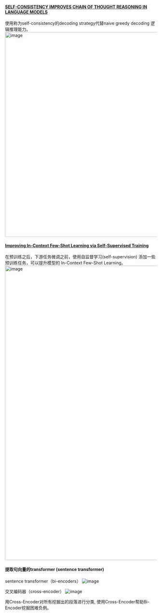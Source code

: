 #### [SELF-CONSISTENCY IMPROVES CHAIN OF THOUGHT REASONING IN LANGUAGE MODELS](https://openreview.net/pdf?id=1PL1NIMMrw)
使用称为self-consistency的decoding strategy代替naive greedy decoding 逻辑推理能力。
<img width="676" alt="image" src="https://github.com/Gavin90s/bookmarks/assets/8350994/dd53305c-0ad6-45bf-9a56-5820aa16965f">

#### [Improving In-Context Few-Shot Learning via Self-Supervised Training](https://arxiv.org/pdf/2205.01703.pdf)
在预训练之后，下游任务微调之前，使用自监督学习(self-supervision) 添加一些预训练任务，可以提升模型的 In-Context Few-Shot Learning。 
<img width="972" alt="image" src="https://github.com/Gavin90s/bookmarks/assets/8350994/1158e1f5-8341-46dd-b8f7-2ef876312a14">

#### 提取句向量的transformer (sentence transformer)
sentence transformer（bi-encoders）
![image](https://github.com/Gavin90s/bookmarks/assets/8350994/ca5c6084-7355-42ff-b8cf-a0c3a0391ba3)

交叉编码器（cross-encoder）
![image](https://github.com/Gavin90s/bookmarks/assets/8350994/ff9e2e59-b092-47ab-9745-a37e02296d1d)

用Cross-Encoder对所有挖掘出的段落进行分类, 使用Cross-Encoder帮助Bi-Encoder挖掘困难负例。
